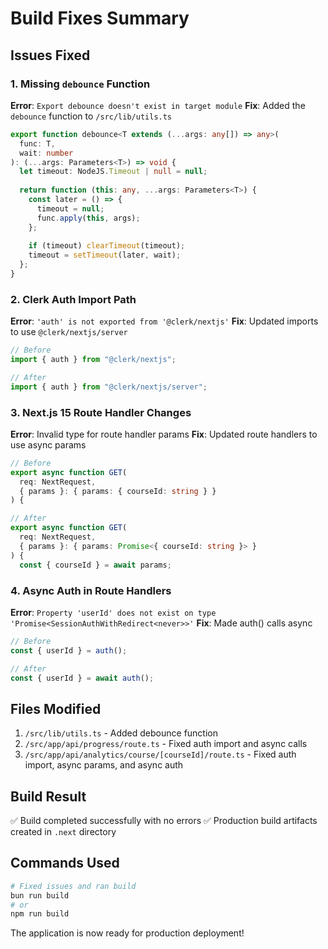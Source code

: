 # Build Fixes Summary

## Issues Fixed

### 1. Missing `debounce` Function
**Error**: `Export debounce doesn't exist in target module`
**Fix**: Added the `debounce` function to `/src/lib/utils.ts`

```typescript
export function debounce<T extends (...args: any[]) => any>(
  func: T,
  wait: number
): (...args: Parameters<T>) => void {
  let timeout: NodeJS.Timeout | null = null;
  
  return function (this: any, ...args: Parameters<T>) {
    const later = () => {
      timeout = null;
      func.apply(this, args);
    };
    
    if (timeout) clearTimeout(timeout);
    timeout = setTimeout(later, wait);
  };
}
```

### 2. Clerk Auth Import Path
**Error**: `'auth' is not exported from '@clerk/nextjs'`
**Fix**: Updated imports to use `@clerk/nextjs/server`

```typescript
// Before
import { auth } from "@clerk/nextjs";

// After
import { auth } from "@clerk/nextjs/server";
```

### 3. Next.js 15 Route Handler Changes
**Error**: Invalid type for route handler params
**Fix**: Updated route handlers to use async params

```typescript
// Before
export async function GET(
  req: NextRequest,
  { params }: { params: { courseId: string } }
) {

// After
export async function GET(
  req: NextRequest,
  { params }: { params: Promise<{ courseId: string }> }
) {
  const { courseId } = await params;
```

### 4. Async Auth in Route Handlers
**Error**: `Property 'userId' does not exist on type 'Promise<SessionAuthWithRedirect<never>>'`
**Fix**: Made auth() calls async

```typescript
// Before
const { userId } = auth();

// After
const { userId } = await auth();
```

## Files Modified
1. `/src/lib/utils.ts` - Added debounce function
2. `/src/app/api/progress/route.ts` - Fixed auth import and async calls
3. `/src/app/api/analytics/course/[courseId]/route.ts` - Fixed auth import, async params, and async auth

## Build Result
✅ Build completed successfully with no errors
✅ Production build artifacts created in `.next` directory

## Commands Used
```bash
# Fixed issues and ran build
bun run build
# or
npm run build
```

The application is now ready for production deployment!

